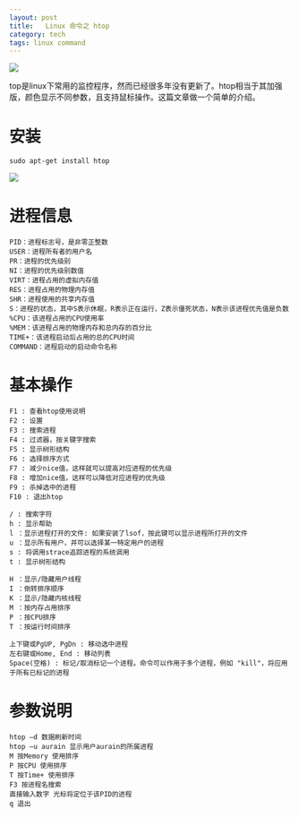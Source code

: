 ```yaml
---
layout: post
title:   Linux 命令之 htop
category: tech
tags: linux command
---
```

![](https://cdn.kelu.org/blog/tags/linux.jpg)

top是linux下常用的监控程序，然而已经很多年没有更新了。htop相当于其加强版，颜色显示不同参数，且支持鼠标操作。这篇文章做一个简单的介绍。

# 安装

`sudo apt-get install htop`

![](https://cdn.kelu.org/blog/2017/07/2017-07-30-3.59.20.png)

# 进程信息
	
	PID：进程标志号，是非零正整数
	USER：进程所有者的用户名
	PR：进程的优先级别
	NI：进程的优先级别数值
	VIRT：进程占用的虚拟内存值
	RES：进程占用的物理内存值
	SHR：进程使用的共享内存值
	S：进程的状态，其中S表示休眠，R表示正在运行，Z表示僵死状态，N表示该进程优先值是负数
	%CPU：该进程占用的CPU使用率
	%MEM：该进程占用的物理内存和总内存的百分比
	TIME+：该进程启动后占用的总的CPU时间
	COMMAND：进程启动的启动命令名称

# 基本操作

	F1 : 查看htop使用说明
	F2 : 设置
	F3 : 搜索进程
	F4 : 过滤器，按关键字搜索
	F5 : 显示树形结构
	F6 : 选择排序方式
	F7 : 减少nice值，这样就可以提高对应进程的优先级
	F8 : 增加nice值，这样可以降低对应进程的优先级
	F9 : 杀掉选中的进程
	F10 : 退出htop
	
	/ : 搜索字符
	h : 显示帮助
	l ：显示进程打开的文件: 如果安装了lsof，按此键可以显示进程所打开的文件
	u ：显示所有用户，并可以选择某一特定用户的进程
	s : 将调用strace追踪进程的系统调用
	t : 显示树形结构
	
	H ：显示/隐藏用户线程
	I ：倒转排序顺序
	K ：显示/隐藏内核线程    
	M ：按内存占用排序
	P ：按CPU排序    
	T ：按运行时间排序
	
	上下键或PgUP, PgDn : 移动选中进程
	左右键或Home, End : 移动列表    
	Space(空格) : 标记/取消标记一个进程。命令可以作用于多个进程，例如 "kill"，将应用于所有已标记的进程

# 参数说明

	htop –d 数据刷新时间 
	htop –u aurain 显示用户aurain的所属进程 
	M 按Memory 使用排序 
	P 按CPU 使用排序 
	T 按Time+ 使用排序 
	F3 按进程名搜索 
	直接输入数字 光标将定位于该PID的进程 
	q 退出

